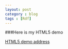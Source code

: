 ```yaml
---
layout: post
category : blog
tags : [Rdf]
---
```


###Here is my HTML5 demo 

<a href = "https://github.com/yiwinking/html5" >HTML5 demo address</a>


